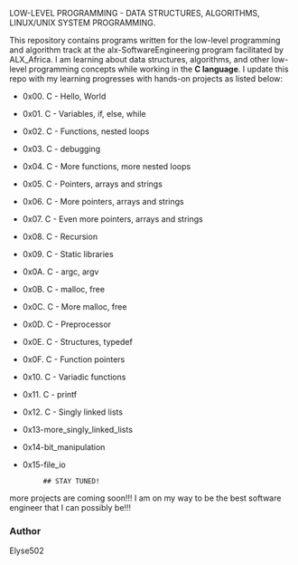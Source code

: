 LOW-LEVEL PROGRAMMING - DATA STRUCTURES, ALGORITHMS, LINUX/UNIX SYSTEM PROGRAMMING.

This repository contains programs written for the low-level programming and algorithm track at the alx-SoftwareEngineering program facilitated by ALX_Africa. I am learning about data structures, algorithms, and other low-level programming concepts while working in the **C language**. I update this repo with my learning progresses with hands-on projects as listed below:

* 0x00. C - Hello, World
* 0x01. C - Variables, if, else, while
* 0x02. C - Functions, nested loops
* 0x03. C - debugging
* 0x04. C - More functions, more nested loops
* 0x05. C - Pointers, arrays and strings
* 0x06. C - More pointers, arrays and strings
* 0x07. C - Even more pointers, arrays and strings
* 0x08. C - Recursion
* 0x09. C - Static libraries
* 0x0A. C - argc, argv
* 0x0B. C - malloc, free
* 0x0C. C - More malloc, free
* 0x0D. C - Preprocessor
* 0x0E. C - Structures, typedef
* 0x0F. C - Function pointers
* 0x10. C - Variadic functions
* 0x11. C - printf
* 0x12. C - Singly linked lists
* 0x13-more_singly_linked_lists
* 0x14-bit_manipulation
* 0x15-file_io

           ## STAY TUNED!
more projects are coming soon!!!
I am on my way to be the best software engineer that I can possibly be!!!

### Author
Elyse502
